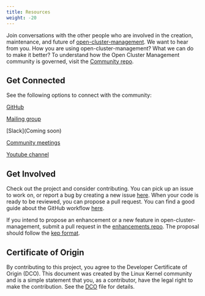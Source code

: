 ```yaml
---
title: Resources 
weight: -20
---
```


Join conversations with the other people who are involved in the creation, maintenance, and future of [open-cluster-management](https://github.com/open-cluster-management). We want to hear from you. How you are using open-cluster-management? What we can do to make it better? To understand how the Open Cluster Management community is governed, visit the [Community repo](https://github.com/open-cluster-management/community).

## Get Connected

See the following options to connect with the community:

[GitHub](https://github.com/open-cluster-management)

[Mailing group](open-cluster-management@googlegroup.com)

[Slack](Coming soon)

[Community meetings](https://github.com/open-cluster-management/community/projects/1)

[Youtube channel](https://www.youtube.com/channel/UC7xxOh2jBM5Jfwt3fsBzOZw)

## Get Involved

Check out the project and consider contributing. You can pick up an issue to work on, or report a bug by creating a new issue [here](https://github.com/open-cluster-management/community/issues). When your code is ready to be reviewed, you can propose a pull request. You can find a good guide about the GitHub workflow [here](https://git-scm.com/book/en/v2/GitHub-Contributing-to-a-Project).

If you intend to propose an enhancement or a new feature in open-cluster-management, submit a pull request in the [enhancements repo](https://github.com/open-cluster-management/enhancements). The proposal should follow the [kep format](https://github.com/kubernetes/enhancements/blob/master/keps/NNNN-kep-template/README.md).

## Certificate of Origin

By contributing to this project, you agree to the Developer Certificate of
Origin (DCO). This document was created by the Linux Kernel community and is a
simple statement that you, as a contributor, have the legal right to make the
contribution. See the [DCO](DCO) file for details.
